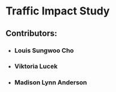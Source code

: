 # Traffic Impact Study 

## Contributors:
- ### Louis Sungwoo Cho
- ### Viktoria Lucek
- ### Madison Lynn Anderson
